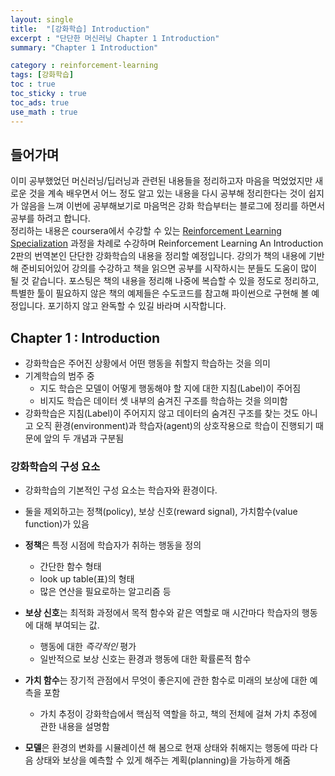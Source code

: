 ```yaml
---
layout: single
title:  "[강화학습] Introduction"
excerpt : "단단한 머신러닝 Chapter 1 Introduction"
summary: "Chapter 1 Introduction"

category : reinforcement-learning
tags: [강화학습]
toc : true
toc_sticky : true
toc_ads: true
use_math : true
---
```


## 들어가며  

이미 공부했었던 머신러닝/딥러닝과 관련된 내용들을 정리하고자 마음을 먹었었지만 새로운 것을 계속 배우면서 어느 정도 알고 있는 내용을 다시 공부해 정리한다는 것이 쉽지가 않음을 느껴 이번에 공부해보기로 마음먹은 강화 학습부터는 블로그에 정리를 하면서 공부를 하려고 합니다.  
정리하는 내용은 coursera에서 수강할 수 있는 [Reinforcement Learning Specialization](https://www.coursera.org/specializations/reinforcement-learning) 과정을 차례로 수강하며 Reinforcement Learning An Introduction 2판의 번역본인 단단한 강화학습의 내용을 정리할 예정입니다. 강의가 책의 내용에 기반해 준비되어있어 강의를 수강하고 책을 읽으면 공부를 시작하시는 분들도 도움이 많이 될 것 같습니다. 
포스팅은 책의 내용을 정리해 나중에 복습할 수 있을 정도로 정리하고, 특별한 툴이 필요하지 않은 책의 예제들은 수도코드를 참고해 파이썬으로 구현해 볼 예정입니다. 포기하지 않고 완독할 수 있길 바라며 시작합니다.

## Chapter 1 : Introduction

- 강화학습은 주어진 상황에서 어떤 행동을 취할지 학습하는 것을 의미
- 기계학습의 범주 중 
    - 지도 학습은 모델이 어떻게 행동해야 할 지에 대한 지침(Label)이 주어짐
    - 비지도 학습은 데이터 셋 내부의 숨겨진 구조를 학습하는 것을 의미함
- 강화학습은 지침(Label)이 주어지지 않고 데이터의 숨겨진 구조를 찾는 것도 아니고 오직 환경(environment)과 학습자(agent)의 상호작용으로 학습이 진행되기 때문에 앞의 두 개념과 구분됨

### 강화학습의 구성 요소

- 강화학습의 기본적인 구성 요소는 학습자와 환경이다.
- 둘을 제외하고는 정책(policy), 보상 신호(reward signal), 가치함수(value function)가 있음
- **정책**은 특정 시점에 학습자가 취하는 행동을 정의
    - 간단한 함수 형태
    - look up table(표)의 형태
    - 많은 연산을 필요로하는 알고리즘 등

- **보상 신호**는 최적화 과정에서 목적 함수와 같은 역할로 매 시간마다 학습자의 행동에 대해 부여되는 값.
    - 행동에 대한 *즉각적인* 평가
    - 일반적으로 보상 신호는 환경과 행동에 대한 확률론적 함수

- **가치 함수**는 장기적 관점에서 무엇이 좋은지에 관한 함수로 미래의 보상에 대한 예측을 포함
    - 가치 추정이 강화학습에서 핵심적 역할을 하고, 책의 전체에 걸쳐 가치 추정에 관한 내용을 설명함

- **모델**은 환경의 변화를 시뮬레이션 해 봄으로 현재 상태와 취해지는 행동에 따라 다음 상태와 보상을 예측할 수 있게 해주는 계획(planning)을 가능하게 해줌
